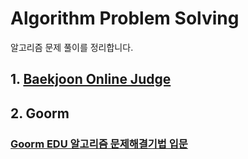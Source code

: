# Algorithm Problem Solving
알고리즘 문제 풀이를 정리합니다.

## 1. [Baekjoon Online Judge](BOJ)

## 2. Goorm
### [Goorm EDU 알고리즘 문제해결기법 입문](Goorm/Introduction-To-Algorithm)

